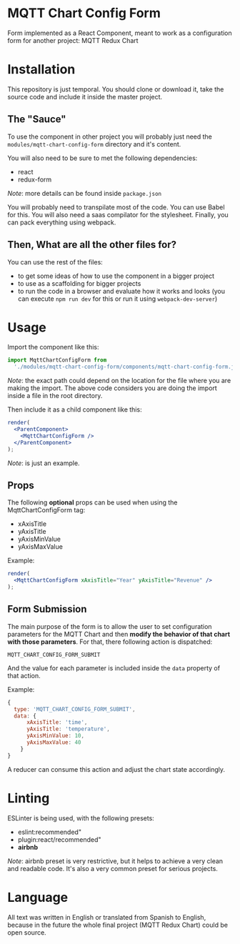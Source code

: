 # MQTT Chart Config Form

Form implemented as a React Component, meant to work as a configuration form for
another project: MQTT Redux Chart

# Installation

This repository is just temporal. You should clone or download it, take the
source code and include it inside the master project.

## The "Sauce"

To use the component in other project you will probably just need
the `modules/mqtt-chart-config-form` directory and it's content.

You will also need to be sure to met the following dependencies:

* react
* redux-form

*Note*: more details can be found inside `package.json`

You will probably need to transpilate most of the code. You can use Babel for
this. You will also need a saas compilator for the stylesheet. Finally, you can
pack everything using webpack.

## Then, What are all the other files for?

You can use the rest of the files:

* to get some ideas of how to use the component in a bigger project
* to use as a scaffolding for bigger projects
* to run the code in a browser and evaluate how it works and looks (you can
  execute `npm run dev` for this or run it using `webpack-dev-server`)

# Usage

Import the component like this:

```javascript
import MqttChartConfigForm from
  './modules/mqtt-chart-config-form/components/mqtt-chart-config-form.jsx';
```

*Note*: the exact path could depend on the location for the file where
you are making the import. The above code considers you are doing the import
inside a file in the root directory.

Then include it as a child component like this:

```jsx
render(
  <ParentComponent>
    <MqttChartConfigForm />
  </ParentComponent>
);
```

*Note*: <ParentComponent> is just an example.

## Props

The following **optional** props can be used when using the MqttChartConfigForm
tag:

* xAxisTitle
* yAxisTitle
* yAxisMinValue
* yAxisMaxValue

Example:

```jsx
render(
  <MqttChartConfigForm xAxisTitle="Year" yAxisTitle="Revenue" />
);
```

## Form Submission

The main purpose of the form is to allow the user to set configuration
parameters for the MQTT Chart and then **modify the behavior of that chart with
those parameters**. For that, there following action is dispatched:

`MQTT_CHART_CONFIG_FORM_SUBMIT`

And the value for each parameter is included inside the `data` property of that
action.

Example:

```javascript
{
  type: 'MQTT_CHART_CONFIG_FORM_SUBMIT',
  data: {
      xAxisTitle: 'time',
      yAxisTitle: 'temperature',
      yAxisMinValue: 10,
      yAxisMaxValue: 40
    }
}
```

A reducer can consume this action and adjust the chart state accordingly.

# Linting

ESLinter is being used, with the following presets:

* eslint:recommended"
* plugin:react/recommended"
* **airbnb**

*Note*: airbnb preset is very restrictive, but it helps to achieve a very clean
and readable code. It's also a very common preset for serious projects.

# Language

All text was written in English or translated from Spanish to English, because
in the future the whole final project (MQTT Redux Chart) could be open source.
